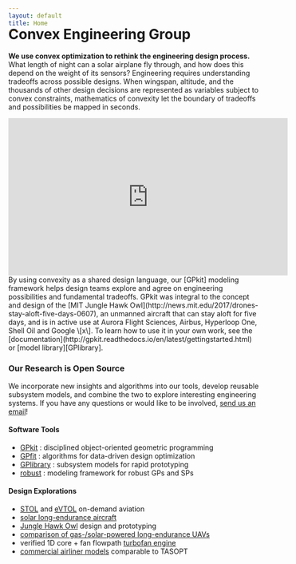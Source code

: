 ```yaml
---
layout: default
title: Home
---
```


<h1 id="convex-engineering-group" style="margin-top: -2rem;">Convex Engineering Group</h1>

**We use convex optimization to rethink the engineering design process.**
 What length of night can a solar airplane fly through, and how does this depend on the weight of its sensors? Engineering requires understanding tradeoffs across possible designs.
When wingspan, altitude, and the thousands of other design decisions are represented as variables subject to convex constraints, mathematics of convexity let the boundary of tradeoffs and possibilities be mapped in seconds.
<br>
<iframe width="560" height="315" src="https://www.youtube.com/embed/HMu3x5WxpeM" frameborder="0" allowfullscreen></iframe>
<br>
By using convexity as a shared design language, our [GPkit] modeling framework helps design teams explore and agree on engineering possibilities and fundamental tradeoffs.
GPkit was integral to the concept and design of the  [MIT Jungle Hawk Owl](http://news.mit.edu/2017/drones-stay-aloft-five-days-0607), an unmanned aircraft that can stay aloft for five days,
and is in active use at Aurora Flight Sciences, Airbus, Hyperloop One, Shell Oil and Google \[x\].
To learn how to use it in your own work, see the [documentation](http://gpkit.readthedocs.io/en/latest/gettingstarted.html) or [model library][GPlibrary].

### Our Research is Open Source
We incorporate new insights and algorithms into our tools, develop reusable subsystem models, and combine the two to explore interesting engineering systems.
If you have any questions or would like to be involved, [send us an email](mailto:gpkit@mit.edu)!

<!-- TODO: autogenerate the below from projects page data -->
#### Software Tools
  - [GPkit] : disciplined object-oriented geometric programming
  - [GPfit] : algorithms for data-driven design optimization
  - [GPlibrary] : subsystem models for rapid prototyping 
  - [robust] : modeling framework for robust GPs and SPs

#### Design Explorations
  - [STOL] and [eVTOL] on-demand aviation
  - [solar long-endurance aircraft][solar]
  - [Jungle Hawk Owl][jho] design and prototyping
  - [comparison of gas-/solar-powered long-endurance UAVs][gassolar]
  - verified 1D core + fan flowpath [turbofan engine][turbofan] 
  - [commercial airliner models][SPaircraft] comparable to TASOPT

[GPkit]: https://gpkit.readthedocs.io/en/latest/
[GPlibrary]: https://github.com/convexengineering/gplibrary
[GPfit]: https://github.com/convexengineering/gpfit
[robust]: https://github.com/convexengineering/robust
[turbofan]: https://github.com/convexengineering/turbofan
[SPaircraft]: https://github.com/convexengineering/SPaircraft
[gassolar]: https://github.com/convexengineering/gassolar
[solar]: https://github.com/convexengineering/solar
[jho]: https://github.com/convexengineering/jho
[STOL]: https://github.com/convexengineering/STOL
[eVTOL]: https://github.com/convexengineering/eVTOL
